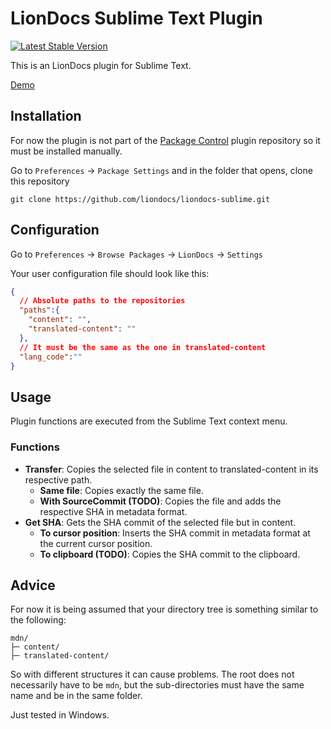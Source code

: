 # LionDocs Sublime Text Plugin

[![Latest Stable Version](https://img.shields.io/badge/version-1.0.0--alpha-informational)](https://github.com/liondocs/liondocs-sublime/releases)

This is an LionDocs plugin for Sublime Text.

[Demo](https://www.youtube.com/watch?v=RRPShnY_10E)

## Installation

For now the plugin is not part of the [Package Control](https://packagecontrol.io/) plugin repository so it must be installed manually.

Go to `Preferences` -> `Package Settings` and in the folder that opens, clone this repository

````
git clone https://github.com/liondocs/liondocs-sublime.git
````

## Configuration

Go to `Preferences` -> `Browse Packages` -> `LionDocs` -> `Settings`

Your user configuration file should look like this:

```json
{
  // Absolute paths to the repositories
  "paths":{
    "content": "",
    "translated-content": ""
  },
  // It must be the same as the one in translated-content
  "lang_code":""
}
```

## Usage

Plugin functions are executed from the Sublime Text context menu.

### Functions

* **Transfer**: Copies the selected file in content to translated-content in its respective path.
	* **Same file**: Copies exactly the same file.
	* **With SourceCommit (TODO)**: Copies the file and adds the respective SHA in metadata format.
* **Get SHA**: Gets the SHA commit of the selected file but in content.
	* **To cursor position**: Inserts the SHA commit in metadata format at the current cursor position.
	* **To clipboard (TODO)**: Copies the SHA commit to the clipboard.

## Advice

For now it is being assumed that your directory tree is something similar to the following:

```
mdn/
├─ content/
├─ translated-content/
```

So with different structures it can cause problems. The root does not necessarily have to be `mdn`, but the sub-directories must have the same name and be in the same folder.

Just tested in Windows.
